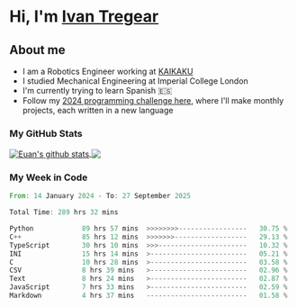 # Hi, I'm [Ivan Tregear](https://www.linkedin.com/in/ivantregear/)

## About me

* I am a Robotics Engineer working at [KAIKAKU](https://github.com/KAIKAKU-AI)
* I studied Mechanical Engineering at Imperial College London
* I'm currently trying to learn Spanish :es:
* Follow my [2024 programming challenge here](https://github.com/ITregear?tab=repositories), where I'll make monthly projects, each written in a new language


### My GitHub Stats

<a href="#my-github-stats">
  <img align="center" src="https://github-readme-stats.vercel.app/api?username=itregear&count_private=true&show_icons=true&include_all_commits=true&theme=material-palenight" alt="Euan's github stats" />
</a>

<a href="#my-github-stats">
  <img align="center" src="https://github-readme-stats.vercel.app/api/top-langs/?username=itregear&layout=compact&theme=material-palenight" />
</a>

### My Week in Code
<!--START_SECTION:waka-->

```rust
From: 14 January 2024 - To: 27 September 2025

Total Time: 289 hrs 32 mins

Python            89 hrs 57 mins  >>>>>>>>-----------------   30.75 %
C++               85 hrs 12 mins  >>>>>>>------------------   29.13 %
TypeScript        30 hrs 10 mins  >>>----------------------   10.32 %
INI               15 hrs 14 mins  >------------------------   05.21 %
C                 10 hrs 28 mins  >------------------------   03.58 %
CSV               8 hrs 39 mins   >------------------------   02.96 %
Text              8 hrs 24 mins   >------------------------   02.87 %
JavaScript        7 hrs 33 mins   >------------------------   02.59 %
Markdown          4 hrs 37 mins   -------------------------   01.58 %
```

<!--END_SECTION:waka-->

